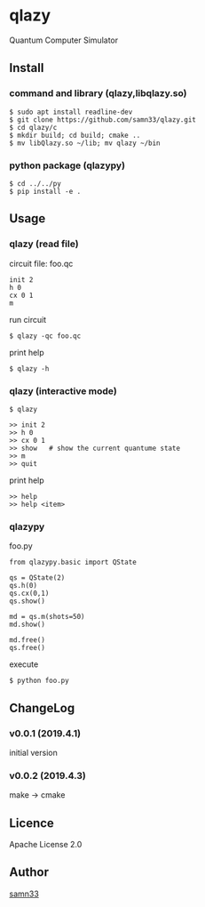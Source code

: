 qlazy
=====

Quantum Computer Simulator

## Install

### command and library (qlazy,libqlazy.so)

    $ sudo apt install readline-dev
    $ git clone https://github.com/samn33/qlazy.git
    $ cd qlazy/c
    $ mkdir build; cd build; cmake ..
    $ mv libQlazy.so ~/lib; mv qlazy ~/bin

### python package (qlazypy)

    $ cd ../../py
    $ pip install -e .

## Usage

### qlazy (read file)

circuit file: foo.qc

    init 2
    h 0
    cx 0 1
    m

run circuit

    $ qlazy -qc foo.qc

print help
	
    $ qlazy -h

### qlazy (interactive mode)

    $ qlazy
	
	>> init 2
	>> h 0
	>> cx 0 1
	>> show   # show the current quantume state
	>> m
	>> quit

print help

	>> help
	>> help <item>

### qlazypy

foo.py
	
    from qlazypy.basic import QState
    
    qs = QState(2)
    qs.h(0)
    qs.cx(0,1)
    qs.show()
    
    md = qs.m(shots=50)
    md.show()
    
    md.free()
    qs.free()

execute 

    $ python foo.py

## ChangeLog

### v0.0.1 (2019.4.1)

initial version

### v0.0.2 (2019.4.3)

make -> cmake

## Licence

Apache License 2.0

## Author

[samn33](http://github.com/samn33)
